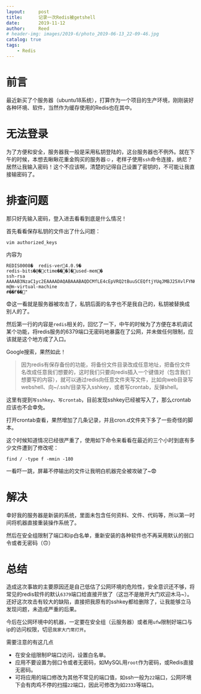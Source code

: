 ```yaml
---
layout:     post
title:      记录一次Redis被getshell
date:       2019-11-12
author:     Reed
# header-img: images/2019-6/photo_2019-06-13_22-09-46.jpg
catalog: true
tags:
    - Redis
---
```

# 前言
最近新买了个服务器（ubuntu18系统），打算作为一个项目的生产环境，刚刚装好各种环境、软件，当然作为缓存使用的Redis也在其中。

# 无法登录
为了方便和安全，服务器我一般是采用私钥登陆的，这台服务器也不例外。就在下午的时候，本想去瞅瞅花重金购买的服务器☺，老样子使用`ssh`命令连接，纳尼？居然让我输入密码！这个不应该啊，清楚的记得自己设置了密钥的，不可能让我直接输密码了。
# 排查问题
那只好先输入密码，登入进去看看到底是什么情况！

首先看看保存私钥的文件出了什么问题：
``` shell
vim authorized_keys
```
内容为
```
REDIS0008�	redis-ver4.0.9�
redis-bits�@�ctime���]�used-mem�
ssh-rsa AAAAB3NzaC1yc2EAAAADAQABAAABAQDCMfLE4cEpVRQ2tBuuSCEQftjYUqJMBJ25XvlFYNKbMRfByJdZ8R362Hk2UFXacicQABc4hF0DFIrq8xxm3YwNrujW+ES1HnLW9QbCEF5BjZ8AXE+sJ3MaUSQdg3BKGEz+jCn5tpFodWbYwJ7rB5cWJctMRKcp2hfI5Uc66/i/Q72y1TDvoVDi/FkQHZw6B9Ulq+ZkN3H4NL29M6S0PZGfQeaj3FqqpB8LXWmBCbVtWaVqxNTlNTTuOw9OSrLIAAn/gpdzpDuuXXj4rZSVAHd9A0KbDeJt+lwr0D2l07E9xzqQbMTzFSpvGD4dZMakIfFArn994NNvd/yuuQ+M81sZ m@m-virtual-machine
#��Ғ��"
```
😨这一看就是服务器被攻击了，私钥后面的名字也不是我自己的，私钥被替换成别人的了。

然后第一行的内容是`redis`相关的，回忆了一下，中午的时候为了方便在本机调试某个功能，将redis服务的6379端口无密码地暴露在了公网，并未做任何限制，应该就是这个地方成了入口。

Google搜索，果然如此！
>因为redis有保存备份的功能，将备份文件目录改成任意地址，把备份文件名改成任意我们想要的，这时我们只要向redis插入一个键值对（包含我们想要写的内容），就可以通过redis向任意文件夹写文件，比如向web目录写webshell、向~/.ssh/目录写入sshkey，或者写crontab，反弹shell。

这里有提到`写sshkey`、`写crontab`，目前发现sshkey已经被写入了，那么crontab应该也不会幸免。

打开crontab查看，果然增加了几条记录，并且cron.d文件夹下多了一些奇怪的脚本。

这个时候知道情况已经很严重了，使用如下命令来看看在最近的三个小时到底有多少文件遭到了修改呢：
``` shell
find / -type f -mmin -180
```
一看吓一跳，屏幕不停输出的文件让我明白机器完全被攻破了~😨

# 解决
幸好我的服务器是新装的系统，里面未包含任何资料、文件、代码等，所以第一时间将机器直接重装操作系统了。

然后在安全组限制了端口和ip白名单，重新安装的各种软件也不再采用默认的弱口令或者无密码（🙃）
# 总结
造成这次事故的主要原因还是自己低估了公网环境的危险性，安全意识还不够，将常见的redis软件的默认`6379`端口给直接开放了（这岂不是敞开大门欢迎木马~）。还好这次攻击有较大的缺陷，直接把我原有的sshkey都给删除了，让我能够立马发现问题，未造成严重的后果。

今后在公网环境中的机器，一定要在安全组（云服务器）或者用`ufw`限制好端口与ip的访问权限，切忌`我家大门常打开`。

需要注意的有这几点
- 在安全组限制IP端口访问，设置白名单。
- 应用不要设置为弱口令或者无密码，如MySQL用`root`作为密码，或Redis直接无密码。
- 可将应用的端口修改为其他不常见的端口值，如ssh一般为`22`端口，公网环境下会有肉鸡不停的扫描`22`端口，因此可修改为如`2333`等端口。